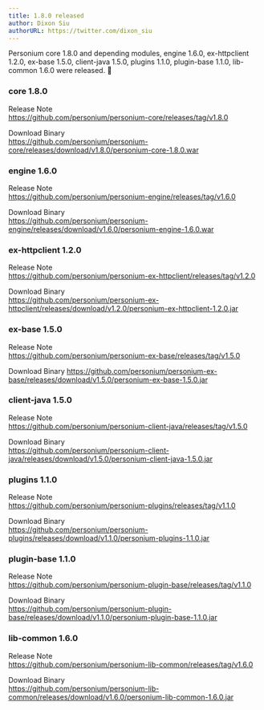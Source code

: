 ```yaml
---
title: 1.8.0 released
author: Dixon Siu
authorURL: https://twitter.com/dixon_siu
---
```


Personium core 1.8.0 and depending modules, engine 1.6.0, ex-httpclient 1.2.0, ex-base 1.5.0, client-java 1.5.0, plugins 1.1.0, plugin-base 1.1.0, lib-common 1.6.0 were released. 🎉  

### core 1.8.0

Release Note  
https://github.com/personium/personium-core/releases/tag/v1.8.0

Download Binary  
https://github.com/personium/personium-core/releases/download/v1.8.0/personium-core-1.8.0.war

<!--truncate-->

### engine 1.6.0

Release Note  
https://github.com/personium/personium-engine/releases/tag/v1.6.0

Download Binary  
https://github.com/personium/personium-engine/releases/download/v1.6.0/personium-engine-1.6.0.war

### ex-httpclient 1.2.0  

Release Note  
https://github.com/personium/personium-ex-httpclient/releases/tag/v1.2.0

Download Binary  
https://github.com/personium/personium-ex-httpclient/releases/download/v1.2.0/personium-ex-httpclient-1.2.0.jar

### ex-base 1.5.0  

Release Note  
https://github.com/personium/personium-ex-base/releases/tag/v1.5.0

Download Binary
https://github.com/personium/personium-ex-base/releases/download/v1.5.0/personium-ex-base-1.5.0.jar

### client-java 1.5.0  

Release Note  
https://github.com/personium/personium-client-java/releases/tag/v1.5.0

Download Binary  
https://github.com/personium/personium-client-java/releases/download/v1.5.0/personium-client-java-1.5.0.jar

### plugins 1.1.0  

Release Note  
https://github.com/personium/personium-plugins/releases/tag/v1.1.0

Download Binary  
https://github.com/personium/personium-plugins/releases/download/v1.1.0/personium-plugins-1.1.0.jar

### plugin-base 1.1.0  

Release Note  
https://github.com/personium/personium-plugin-base/releases/tag/v1.1.0

Download Binary  
https://github.com/personium/personium-plugin-base/releases/download/v1.1.0/personium-plugin-base-1.1.0.jar

### lib-common 1.6.0

Release Note  
https://github.com/personium/personium-lib-common/releases/tag/v1.6.0

Download Binary  
https://github.com/personium/personium-lib-common/releases/download/v1.6.0/personium-lib-common-1.6.0.jar
